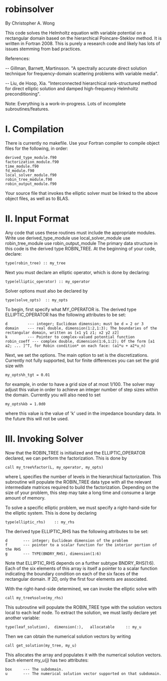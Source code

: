 # robinsolver

By Christopher A. Wong

This code solves the Helmholtz equation with variable potential on a rectangular domain based on
the hierarchical Poincare-Steklov method. It is written in Fortran 2008. This is purely a research
code and likely has lots of issues stemming from bad practices.

References:

-- Gillman, Barnett, Martinsson. "A spectrally accurate direct solution technique for
frequency-domain scattering problems with variable media".

-- Liu, de Hoop, Xia. "Interconnected hierarchical rank-structured method for direct elliptic
solution and damped high-frequency Helmholtz preconditioning".

Note: Everything is a work-in-progress. Lots of incomplete subroutines/features.

I. Compilation
==============

There is currently no makefile. Use your Fortran compiler to compile object files for the following,
in order:

    derived_type_module.f90
    factorization_module.f90
    time_module.f90
    fd_module.f90
    local_solver_module.f90
    robin_tree_module.f90
    robin_output_module.f90
    
Your source file that invokes the elliptic solver must be linked to the above object files, as well
as to BLAS.

II. Input Format
================

Any code that uses these routines must include the appropriate modules. Write
    use derived_type_module
    use local_solver_module
    use robin_tree_module
    use robin_output_module
The primary data structure in this code is the derived type ROBIN_TREE. At the beginning of your
code, declare:

    type(robin_tree) :: my_tree
    
Next you must declare an elliptic operator, which is done by declaring:

    type(elliptic_operator) :: my_operator
    
Solver options must also be declared by

    type(solve_opts)  :: my_opts
    
To begin, first specify what MY_OPERATOR is. The derived type ELLIPTIC_OPERATOR has the following
attributes to be set:

    d         --- integer; Euclidean dimension; must be d = 2 or 3
    domain    --- real double, dimension(1:2,1:3); The boundaries of the rectangular domain, written as [x1 y1 z1; x2 y2 z2]
    k         --- Pointer to complex-valued potential function
    robin_coeff --- complex double, dimension(1:6,1:2); Of the form [a1 a2; ... ]^T, for Robin condition* on each face: (a1*u + a2*u_n)

Next, we set the options. The main option to set is the discretizations. Currently not fully
supported, but for finite differences you can set the grid size with

    my_opts%h_tgt = 0.01
    
for example, in order to have a grid size of at most 1/100. The solver may adjust this value
in order to achieve an integer number of step sizes within the domain. Currently you will also need
to set

    my_opts%kb = 1.0d0
    
where this value is the value of 'k' used in the impedance boundary data. In the future this
will not be used.

III. Invoking Solver
====================

Now that the ROBIN_TREE is initialized and the ELLIPTIC_OPERATOR declared, we can perform the
factorization. This is done by

    call my_tree%factor(L, my_operator, my_opts)
    
where L specifies the number of levels in the hierarchical factorization. This subroutine
will populate the ROBIN_TREE data type with all the relevant intermediate matrices required to
build the factorization. Depending on the size of your problem, this step may take a long time and 
consume a large amount of memory. 

To solve a specific elliptic problem, we must specify a right-hand-side for the elliptic system.
This is done by declaring

    type(elliptic_rhs)    :: my_rhs
    
The derived type ELLIPTIC_RHS has the following attributes to be set:

    d       --- integer; Euclidean dimension of the problem
    f       --- pointer to a scalar function for the interior portion of the RHS
    g       --- TYPE(BNDRY_RHS), dimension(1:6)

Note that ELLIPTIC_RHS depends on a further subtype BNDRY_RHS(1:6). Each of the six elements of this
array is itself a pointer to a scalar function indicating the boundary condition on each of the six
faces of the rectangular domain. If 2D, only the first four elements are associated.

With the right-hand-side determined, we can invoke the elliptic solve with

    call my_tree%solve(my_rhs)
    
This subroutine will populate the ROBIN_TREE type with the solution vectors local to each leaf node.
To extract the solution, we must lastly declare yet another variable:

    type(leaf_solution),  dimension(:),   allocatable     :: my_u
    
Then we can obtain the numerical solution vectors by writing

    call get_solution(my_tree, my_u)
    
This allocates the array and populates it with the numerical solution vectors. Each element my_u(j)
has two attributes:

    box     --- The subdomain.
    u       --- The numerical solution vector supported on that subdomain.    
